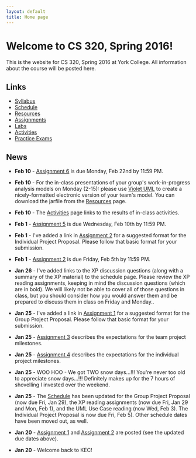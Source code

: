 ```yaml
---
layout: default
title: Home page
---
```


# Welcome to CS 320, Spring 2016!

This is the website for CS 320, Spring 2016 at York College.
All information about the course will be posted here.

## Links

* [Syllabus](syllabus.html)
* [Schedule](schedule.html)
* [Resources](resources/index.html)
* [Assignments](assign/index.html)
* [Labs](labs/index.html)
* [Activities](activities.html)
* [Practice Exams](practice/index.html)

## News
<!-- Just commenting out last year's News - the dates have been updated for 2016.
* **Apr 28** - [Assignment 10](assign/assign10.html) is an individual reflection on the team project.  [Assignment 11](assign/assign11.html) is a self/peer evaluation for the team project.  They are both due Tuesday, May 10th by 11:59 PM.
* **Apr 22** - [Assignment 9](assign/assign09.html) describes the deliverables for the individual project.
* **Apr 22** - [Assignment 8](assign/assign08.html) describes the deliverables for the team project.
* **Mar 24** - [Assignment 3](assign/assign03.html) (team project milestones) has been updated.  Specifically, SQL database functionality is not required for the second milestone (but *is* required for the third.)
* **Mar 23** - Exam 2 will take place in class on Wednesday, April 6th.  It will be open book, but closed notes.  A practice exam is available on the [Practice Exams](practice/index.html) page.
* **Mar 23** - [Assignment 7](assign/assign07.html) is due Friday, April 8th by 11:59 PM.  It is an individual assignment.
* **Feb 22** - Exam 1 will be open book, but closed notes.  So, please bring your textbooks to the exam.
* **Feb 22** - Exam 1 will take place in class on Wednesday, March 9th.  A practice exam is available on the [Practice Exams](practice/index.html) page.
­-->
* **Feb 10** - [Assignment 6](assign/assign06.html) is due Monday, Feb 22nd by 11:59 PM.

* **Feb 10** - For the in-class presentations of your group's work-in-progress analysis models on Monday (2-15): please use [Violet UML](http://alexdp.free.fr/violetumleditor/page.php) to create a nicely-formatted electronic version of your team's model.  You can download the jarfile from the [Resources](resources/index.html) page.

* **Feb 10** - The [Activities](activities.html) page links to the results of in-class activities.

* **Feb 1** - [Assignment 5](assign/assign05.html) is due Wednesday, Feb 10th by 11:59 PM.

* **Feb 1** - I've added a link in [Assignment 2](assign/assign02.html) for a suggested format for the Individual Project Proposal.  Please follow that basic format for your submission.

* **Feb 1** - [Assignment 2](assign/assign02.html) is due Friday, Feb 5th by 11:59 PM.

* **Jan 26** - I've added links to the XP discussion questions (along with a summary of the XP material) to the schedule page.  Please review the XP reading assignments, keeping in mind the discussion questions (which are in bold).  We will likely not be able to cover all of those questions in class, but you should consider how you would answer them and be prepared to discuss them in class on Friday and Monday..

* **Jan 25** - I've added a link in [Assignment 1](assign/assign01.html) for a suggested format for the Group Project Proposal.  Please follow that basic format for your submission.

* **Jan 25** - [Assignment 3](assign/assign03.html) describes the expectations for the team project milestones.
* **Jan 25** - [Assignment 4](assign/assign04.html) describes the expectations for the individual project milestones.

* **Jan 25** - WOO HOO - We got TWO snow days...!!!  You're never too old to appreciate snow days...!!!  Definitely makes up for the 7 hours of shovelling I invested over the weekend.
* **Jan 25** - The [Schedule](schedule.html) has been updated for the Group Project Proposal (now due Fri, Jan 29), the XP reading assignments (now due Fri, Jan 29 and Mon, Feb 1), and the UML Use Case reading (now Wed, Feb 3). The Individual Project Proposal is now due Fri, Feb 5). Other schedule dates have been moved out, as well.

* **Jan 20** - [Assignment 1](assign/assign01.html) and [Assignment 2](assign/assign02.html) are posted (see the updated due dates above).
* **Jan 20** - Welcome back to KEC!

<!-- vim:set wrap: ­-->
<!-- vim:set linebreak: -->
<!-- vim:set nolist: -->
